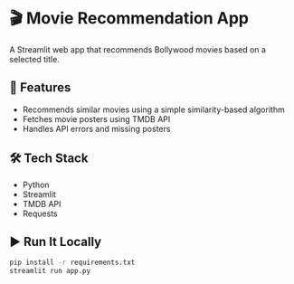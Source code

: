 # 🎬 Movie Recommendation App

A Streamlit web app that recommends Bollywood movies based on a selected title.

## 🚀 Features
- Recommends similar movies using a simple similarity-based algorithm
- Fetches movie posters using TMDB API
- Handles API errors and missing posters

## 🛠️ Tech Stack
- Python
- Streamlit
- TMDB API
- Requests

## ▶️ Run It Locally
```bash
pip install -r requirements.txt
streamlit run app.py
